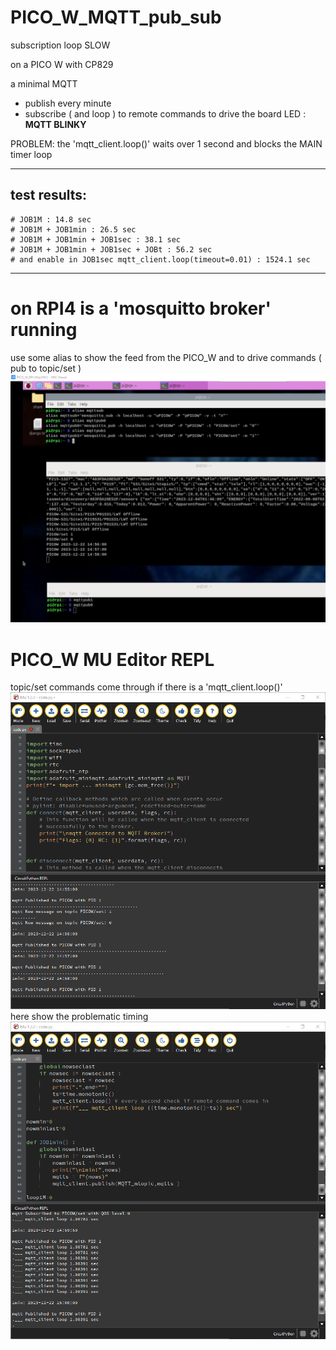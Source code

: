 # PICO_W_MQTT_pub_sub
 subscription loop SLOW

on a PICO W with CP829

a minimal MQTT 
* publish every minute
* subscribe ( and loop ) to remote commands to drive the board LED : **MQTT BLINKY**

PROBLEM: the 'mqtt_client.loop()' waits over 1 second and blocks the MAIN timer loop
______________
## test results:
```
# JOB1M : 14.8 sec
# JOB1M + JOB1min : 26.5 sec
# JOB1M + JOB1min + JOB1sec : 38.1 sec
# JOB1M + JOB1min + JOB1sec + JOBt : 56.2 sec
# and enable in JOB1sec mqtt_client.loop(timeout=0.01) : 1524.1 sec
```
______________
# on RPI4 is a 'mosquitto broker' running

use some alias to show the feed from the PICO_W and to drive commands ( pub to topic/set )
![Screenshot RPI4 ](/img/RPI4_MQTT.png)

# PICO_W MU Editor REPL
topic/set commands come through if there is a 'mqtt_client.loop()'
![Screenshot PICO_W IDE ](/img/PICOW_mqtt_test_pub_sub.png)
here show the problematic timing
![Screenshot PICO_W_IDE show time ](/img/PICOW_mqtt_test_pub_sub_loopdt.png)
